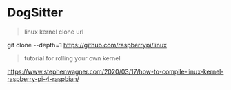 # DogSitter

> linux kernel clone url
 
git clone --depth=1 https://github.com/raspberrypi/linux

> tutorial for rolling your own kernel

https://www.stephenwagner.com/2020/03/17/how-to-compile-linux-kernel-raspberry-pi-4-raspbian/

